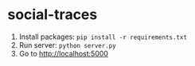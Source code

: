 # social-traces

1. Install packages: ```pip install -r requirements.txt```
2. Run server: ```python server.py```
3. Go to [http://localhost:5000](http://localhost:5000)
